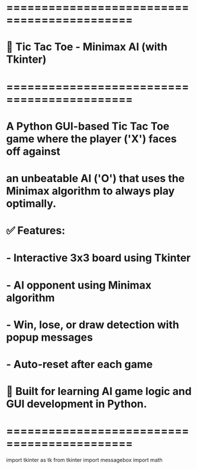 # ============================================
# 🧠 Tic Tac Toe - Minimax AI (with Tkinter)
# ============================================
# A Python GUI-based Tic Tac Toe game where the player ('X') faces off against
# an unbeatable AI ('O') that uses the Minimax algorithm to always play optimally.
#
# ✅ Features:
# - Interactive 3x3 board using Tkinter
# - AI opponent using Minimax algorithm
# - Win, lose, or draw detection with popup messages
# - Auto-reset after each game
#
# 📌 Built for learning AI game logic and GUI development in Python.
# ============================================

import tkinter as tk
from tkinter import messagebox
import math
